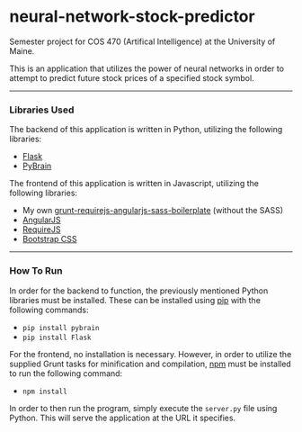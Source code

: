 neural-network-stock-predictor
==============================

Semester project for COS 470 (Artifical Intelligence) at the University of Maine.

This is an application that utilizes the power of neural networks in order to attempt to predict future stock prices of a specified stock symbol.

---

### Libraries Used

The backend of this application is written in Python, utilizing the following libraries:

- [Flask](http://flask.pocoo.org/)
- [PyBrain](http://pybrain.org/)

The frontend of this application is written in Javascript, utilizing the following libraries:

- My own [grunt-requirejs-angularjs-sass-boilerplate](https://github.com/jakemmarsh/grunt-requirejs-angularjs-sass-boilerplate) (without the SASS)
- [AngularJS](http://angularjs.org/)
- [RequireJS](http://requirejs.org/)
- [Bootstrap CSS](http://getbootstrap.com/)

---

### How To Run

In order for the backend to function, the previously mentioned Python libraries must be installed. These can be installed using [pip](http://www.pip-installer.org/en/latest/) with the following commands:

- `pip install pybrain`
- `pip install Flask`

For the frontend, no installation is necessary. However, in order to utilize the supplied Grunt tasks for minification and compilation, [npm](https://www.npmjs.org/) must be installed to run the following command:

- `npm install`

In order to then run the program, simply execute the `server.py` file using Python. This will serve the application at the URL it specifies.